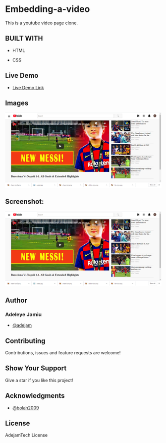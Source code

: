 # Embedding-a-video
This is a youtube video page clone. 

## BUILT WITH

- HTML

- CSS

## Live Demo
- [Live Demo Link](https://raw.githack.com/adejam/Embedding-a-video/Add-main-content/index.html)

## Images
![Youtube video page clone](/images/embedding-video.png)
## Screenshot: 
![Youtube video page clone](/images/embedding-video.png)



## Author
### Adeleye Jamiu
- [@adejam](http://github.com/adejam)

## Contributing
Contributions, issues and feature requests are welcome!


## Show Your Support
Give a star if you like this project!


## Acknowledgments
- [@bolah2009](http://github.com/bolah2009)

## License

AdejamTech License

